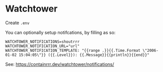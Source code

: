 # Watchtower

Create `.env`

You can optionally setup notifcations, by filling as so:

```env
WATCHTOWER_NOTIFICATIONS=shoutrrr
WATCHTOWER_NOTIFICATION_URL="url"
WATCHTOWER_NOTIFICATION_TEMPLATE: "{{range .}}{{.Time.Format \"2006-01-02 15:04:05\"}} ({{.Level}}): {{.Message}}{{println}}{{end}}"
```

See: https://containrrr.dev/watchtower/notifications/